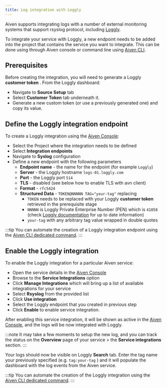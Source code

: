 ```yaml
---
title: Log integration with Loggly
---
```


Aiven supports integrating logs with a number of external monitoring
systems that support rsyslog protocol, including
[Loggly](https://www.loggly.com/).

To integrate your service with Loggly, a new endpoint needs to be added
into the project that contains the service you want to integrate. This
can be done using through Aiven console or command line using
[Aiven CLI](/docs/tools/cli).

## Prerequisites

Before creating the integration, you will need to generate a Loggly
**customer token** . From the Loggly dashboard:

-   Navigate to **Source Setup** tab
-   Select **Customer Token** tab underneath it.
-   Generate a new custom token (or use a previously generated one) and
    copy its value.

## Define the Loggly integration endpoint

To create a Loggly integration using the [Aiven
Console](https://console.aiven.io):

-   Select the Project where the integration needs to be defined
-   Select **Integration endpoints**
-   Navigate to **Syslog** configuration
-   Define a new endpoint with the following parameters
    -   **Endpoint name** - the name for the endpoint (for example
        `Loggly`)
    -   **Server** - the Loggly hostname `logs-01.loggly.com`
    -   **Port** - the Loggly port `514`
    -   **TLS** - disabled (see below how to enable TLS with avn client)
    -   **Format** - `rfc5424`
    -   **Structured Data** - `TOKEN@NNNNN TAG="your-tag"` replacing
        -   `TOKEN` needs to be replaced with your Loggly **customer
            token** retrieved in the prerequisite stage
        -   `NNNNN` is Loggly Private Enterprise Number (PEN) which is
            `41058` (check [Loggly
            documentation](https://documentation.solarwinds.com/en/success_center/loggly/content/admin/streaming-syslog-without-using-files.htm)
            for up to date information)
        -   `your-tag` with any arbitrary tag value wrapped in double
            quotes

:::tip
You can automate the creation of a Loggly integration endpoint using the
[Aiven CLI dedicated command](/docs/tools/cli/service/integration#avn_service_integration_endpoint_create).
:::

## Enable the Loggly integration

To enable the Loggly integration for a particular Aiven service:

-   Open the service details in the [Aiven
    Console](https://console.aiven.io)
-   Browse to the **Service Integrations** option
-   Click **Manage Integrations** which will bring up a list of
    available integrations for your service
-   Select **Rsyslog** from the provided list
-   Click **Use integration**
-   Select the Loggly endpoint that you created in previous step
-   Click **Enable** to enable service integration.

After enabling this service integration, it will be shown as active in
the [Aiven Console](https://console.aiven.io), and the logs will be now
integrated with Loggly.

:::note
It may take a few moments to setup the new log, and you can track the
status on the **Overview** page of your service \> the **Service
integrations** section.
:::

Your logs should now be visible on Loggly **Search** tab. Enter the tag
name your previously specified (e.g. `tag:your-tag` ) and it will
populate the dashboard with the log events from the Aiven service.

:::tip
You can automate the creation of the Loggly integration using the
[Aiven CLI dedicated command](/docs/tools/cli/service/integration#avn_service_integration_create).
:::

